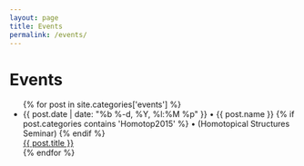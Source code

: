 ```yaml
---
layout: page
title: Events
permalink: /events/
---
```


# Events


<div>
  <ul class="event-list">
    {% for post in site.categories['events'] %}
    <li>
      <span class="post-meta">{{ post.date | date: "%b %-d, %Y, %l:%M %p" }} • {{ post.name }} {% if post.categories contains 'Homotop2015' %}  • (Homotopical Structures Seminar) {% endif %}  </span>
      <br>
      <a class="event-link" href="{{ post.url | prepend: site.baseurl }}">
        {{ post.title }}
      </a>
      </br>
    </li>
    {% endfor %}
  </ul>
</div>
